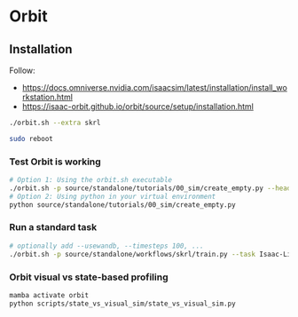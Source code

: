 

# Orbit

## Installation

Follow:
- https://docs.omniverse.nvidia.com/isaacsim/latest/installation/install_workstation.html
- https://isaac-orbit.github.io/orbit/source/setup/installation.html

```bash
./orbit.sh --extra skrl
```

```bash
sudo reboot
```

### Test Orbit is working
```bash
# Option 1: Using the orbit.sh executable
./orbit.sh -p source/standalone/tutorials/00_sim/create_empty.py --headless
# Option 2: Using python in your virtual environment
python source/standalone/tutorials/00_sim/create_empty.py
```

### Run a standard task
```bash
# optionally add --usewandb, --timesteps 100, ...
./orbit.sh -p source/standalone/workflows/skrl/train.py --task Isaac-Lift-Cube-Franka-v0 --headless --num_envs 2 --seed 0
```

### Orbit visual vs state-based profiling

```bash
mamba activate orbit
python scripts/state_vs_visual_sim/state_vs_visual_sim.py
```
